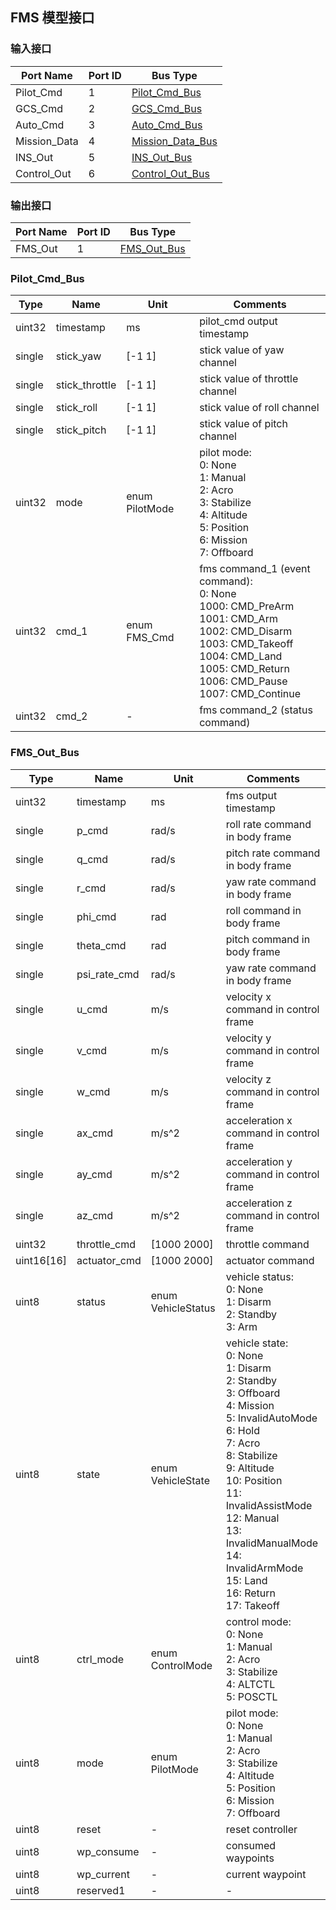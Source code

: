 ## FMS 模型接口

### 输入接口

| Port Name   | Port ID | Bus Type        |
| ----------- | ------- | --------------- |
| Pilot_Cmd   | 1       | [Pilot_Cmd_Bus](#Pilot_Cmd_Bus)   |
| GCS_Cmd   | 2       | [GCS_Cmd_Bus](#GCS_Cmd_Bus)   |
| Auto_Cmd   | 3       | [Auto_Cmd_Bus](#Auto_Cmd_Bus)   |
| Mission_Data   | 4       | [Mission_Data_Bus](#Mission_Data_Bus)   |
| INS_Out     | 5       | [INS_Out_Bus](content_ch/mbd/interface/ins_interface.md#INS_Out_Bus)     |
| Control_Out | 6       | [Control_Out_Bus](content_ch/mbd/interface/controller_interface.md#Control_Out_Bus) |
### 输出接口

| Port Name | Port ID | Bus Type    |
| --------- | ------- | ----------- |
| FMS_Out   | 1       | [FMS_Out_Bus](#FMS_Out_Bus) |

### Pilot_Cmd_Bus

Type   | Name             | Unit        | Comments
-----  | --------------   | ----------  | ----------------
uint32 | timestamp        | ms          | pilot_cmd output timestamp
single | stick_yaw        | [-1 1]      | stick value of yaw channel
single | stick_throttle   | [-1 1]      | stick value of throttle channel
single | stick_roll       | [-1 1]      | stick value of roll channel
single | stick_pitch      | [-1 1]      | stick value of pitch channel
uint32 | mode             | enum PilotMode | pilot mode:<br>0: None<br>1: Manual<br>2: Acro<br>3: Stabilize<br>4: Altitude<br>5: Position<br>6: Mission<br>7: Offboard
uint32 | cmd_1            | enum FMS_Cmd | fms command_1 (event command):<br>0: None<br>1000: CMD_PreArm<br>1001: CMD_Arm<br>1002: CMD_Disarm<br>1003: CMD_Takeoff<br>1004: CMD_Land<br>1005: CMD_Return<br>1006: CMD_Pause<br>1007: CMD_Continue
uint32 | cmd_2            | -           | fms command_2 (status command)

### FMS_Out_Bus

Type   | Name             | Unit        | Comments
-----  | --------------   | ----------  | ----------------
uint32 | timestamp        | ms          | fms output timestamp
single | p_cmd            | rad/s       | roll rate command in body frame
single | q_cmd            | rad/s       | pitch rate command in body frame
single | r_cmd            | rad/s       | yaw rate command in body frame
single | phi_cmd          | rad         | roll command in body frame
single | theta_cmd        | rad         | pitch command in body frame
single | psi_rate_cmd     | rad/s       | yaw rate command in body frame
single | u_cmd            | m/s         | velocity x command in control frame
single | v_cmd            | m/s         | velocity y command in control frame
single | w_cmd            | m/s         | velocity z command in control frame
single | ax_cmd           | m/s^2       | acceleration x command in control frame
single | ay_cmd           | m/s^2       | acceleration y command in control frame
single | az_cmd           | m/s^2       | acceleration z command in control frame
uint32 | throttle_cmd     | [1000 2000] | throttle command
uint16[16] | actuator_cmd | [1000 2000] | actuator command
uint8 | status            | enum VehicleStatus | vehicle status:<br>0: None<br>1: Disarm<br>2: Standby<br>3: Arm 
uint8 | state             | enum VehicleState | vehicle state:<br>0: None<br>1: Disarm<br>2: Standby<br>3: Offboard<br>4: Mission<br>5: InvalidAutoMode<br>6: Hold<br>7: Acro<br>8: Stabilize<br>9: Altitude<br>10: Position<br>11: InvalidAssistMode<br>12: Manual<br>13: InvalidManualMode<br>14: InvalidArmMode<br>15: Land<br>16: Return<br>17: Takeoff
uint8 | ctrl_mode         | enum ControlMode | control mode:<br>0: None<br>1: Manual<br>2: Acro<br>3: Stabilize<br>4: ALTCTL<br>5: POSCTL
uint8  | mode             | enum PilotMode | pilot mode:<br>0: None<br>1: Manual<br>2: Acro<br>3: Stabilize<br>4: Altitude<br>5: Position<br>6: Mission<br>7: Offboard
uint8  | reset            | -           | reset controller
uint8  | wp_consume       | -           | consumed waypoints
uint8  | wp_current       | -           | current waypoint
uint8  | reserved1        | -           | -
